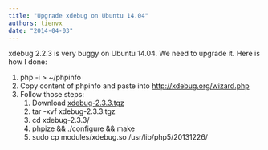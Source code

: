 ```yaml
---
title: "Upgrade xdebug on Ubuntu 14.04"
authors: tienvx
date: "2014-04-03"
---
```


xdebug 2.2.3 is very buggy on Ubuntu 14.04. We need to upgrade it. Here is how I done:

1. php -i > ~/phpinfo
2. Copy content of phpinfo and paste into http://xdebug.org/wizard.php
3. Follow those steps:
    1. Download [xdebug-2.3.3.tgz](http://xdebug.org/files/xdebug-2.3.3.tgz)
    2. tar -xvf xdebug-2.3.3.tgz
    3. cd xdebug-2.3.3/
    4. phpize && ./configure && make
    5. sudo cp modules/xdebug.so /usr/lib/php5/20131226/
